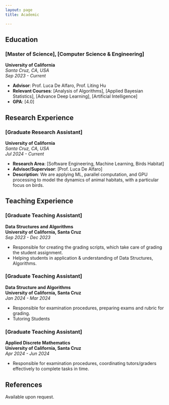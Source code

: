 ```yaml
---
layout: page
title: Academic

---
```


## Education

### [Master of Science], [Computer Science & Engineering]
**University of California**  
*Santa Cruz, CA, USA*  
*Sep 2023 - Current*

<!-- **Thesis/Project Title**: [Title]-->
- **Advisor**: Prof. Luca De Alfaro, Prof. Liting Hu
- **Relevant Courses**: [Analysis of Algorithms], [Applied Bayesian Statistics], [Advance Deep Learning], [Artificial Intelligence]
- **GPA**: [4.0] 


## Research Experience

### [Graduate Research Assistant]
**University of California**  
*Santa Cruz, CA, USA*  
*Jul 2024 - Current*

- **Research Area**: [Software Engineering, Machine Learning, Birds Habitat]
- **Advisor/Supervisor**: [Prof. Luca De Alfaro]
- **Description**: We are applying ML, parallel computation, and GPU processing to model the dynamics of animal habitats, with a particular focus on birds.

<!--### [Position Title]
**Institution/Organization Name**  
*City, Country*  
*Month Year - Month Year*

- **Research Area**: [Research Area]
- **Advisor/Supervisor**: [Advisor/Supervisor Name]
- **Description**: Briefly describe the research work, methodology, and key findings. Mention any publications or presentations.

## Publications

- **[Publication Title]**  
  *Authors*: [Your Name], [Co-author Names]  
  *Journal/Conference Name*, *Year*.  
  *Abstract*: Brief description of the publication.

- **[Publication Title]**  
  *Authors*: [Your Name], [Co-author Names]  
  *Journal/Conference Name*, *Year*.  
  *Abstract*: Brief description of the publication.-->

<!-- ## Awards and Honors

- **[Award Name]**, [Institution/Organization], *Year*.
- **[Award Name]**, [Institution/Organization], *Year*. -->

## Teaching Experience

### [Graduate Teaching Assistant]
**Data Structures and Algorithms**  
**University of California, Santa Cruz**  
*Sep 2023 - Dec 2023*

- Responsible for creating the grading scripts, which take care of grading the student assignment.
- Helping students in application & understanding of Data Structures, Algorithms.

### [Graduate Teaching Assistant]
**Data Structure and Algorithms**  
**University of California, Santa Cruz**  
*Jan 2024 - Mar 2024*

- Responsible for examination procedures, preparing exams and rubric for grading.
- Tutoring Students 


### [Graduate Teaching Assistant]
**Applied Discrete Mathematics**  
**University of California, Santa Cruz**  
*Apr 2024 - Jun 2024*

- Responsible for examination procedures, coordinating tutors/graders effectively to complete tasks in time.


## References

Available upon request.
